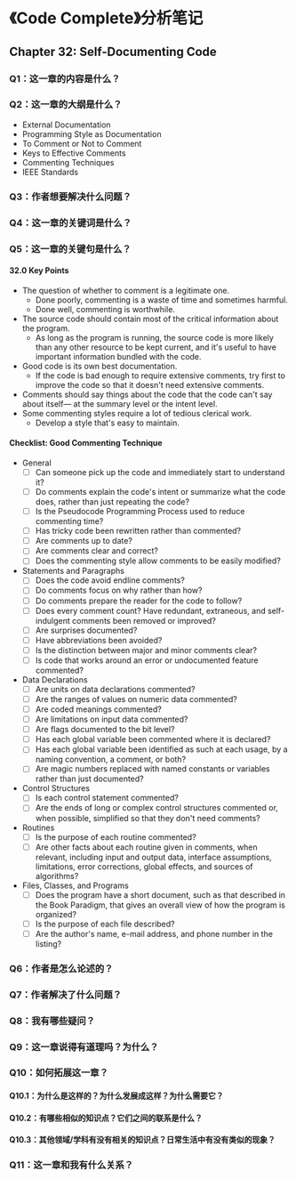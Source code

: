 # 《Code Complete》分析笔记

## Chapter 32: Self-Documenting Code

### Q1：这一章的内容是什么？

### Q2：这一章的大纲是什么？

- External Documentation
- Programming Style as Documentation
- To Comment or Not to Comment
- Keys to Effective Comments
- Commenting Techniques
- IEEE Standards

### Q3：作者想要解决什么问题？

### Q4：这一章的关键词是什么？

### Q5：这一章的关键句是什么？

#### 32.0 Key Points

- The question of whether to comment is a legitimate one.
  - Done poorly, commenting is a waste of time and sometimes harmful.
  - Done well, commenting is worthwhile.
- The source code should contain most of the critical information about the program.
  - As long as the program is running, the source code is more likely than any other resource to be kept current,
    and it's useful to have important information bundled with the code.
- Good code is its own best documentation.
  - If the code is bad enough to require extensive comments,
    try first to improve the code so that it doesn't need extensive comments.
- Comments should say things about the code that the code can't say about itself—
  at the summary level or the intent level.
- Some commenting styles require a lot of tedious clerical work.
  - Develop a style that's easy to maintain.

#### Checklist: Good Commenting Technique

- General
  - [ ] Can someone pick up the code and immediately start to understand it?
  - [ ] Do comments explain the code's intent or summarize what the code does,
        rather than just repeating the code?
  - [ ] Is the Pseudocode Programming Process used to reduce commenting time?
  - [ ] Has tricky code been rewritten rather than commented?
  - [ ] Are comments up to date?
  - [ ] Are comments clear and correct?
  - [ ] Does the commenting style allow comments to be easily modified?

- Statements and Paragraphs
  - [ ] Does the code avoid endline comments?
  - [ ] Do comments focus on why rather than how?
  - [ ] Do comments prepare the reader for the code to follow?
  - [ ] Does every comment count? Have redundant, extraneous, and self-indulgent comments been removed or improved?
  - [ ] Are surprises documented?
  - [ ] Have abbreviations been avoided?
  - [ ] Is the distinction between major and minor comments clear?
  - [ ] Is code that works around an error or undocumented feature commented?

- Data Declarations
  - [ ] Are units on data declarations commented?
  - [ ] Are the ranges of values on numeric data commented?
  - [ ] Are coded meanings commented?
  - [ ] Are limitations on input data commented?
  - [ ] Are flags documented to the bit level?
  - [ ] Has each global variable been commented where it is declared?
  - [ ] Has each global variable been identified as such at each usage,
        by a naming convention, a comment, or both?
  - [ ] Are magic numbers replaced with named constants or variables rather than just documented?

- Control Structures
  - [ ] Is each control statement commented?
  - [ ] Are the ends of long or complex control structures commented or,
        when possible, simplified so that they don't need comments?

- Routines
  - [ ] Is the purpose of each routine commented?
  - [ ] Are other facts about each routine given in comments, when relevant,
        including input and output data, interface assumptions, limitations,
        error corrections, global effects, and sources of algorithms?

- Files, Classes, and Programs
  - [ ] Does the program have a short document, such as that described in the Book Paradigm,
        that gives an overall view of how the program is organized?
  - [ ] Is the purpose of each file described?
  - [ ] Are the author's name, e-mail address, and phone number in the listing?

### Q6：作者是怎么论述的？

### Q7：作者解决了什么问题？

### Q8：我有哪些疑问？

### Q9：这一章说得有道理吗？为什么？

### Q10：如何拓展这一章？

#### Q10.1：为什么是这样的？为什么发展成这样？为什么需要它？

#### Q10.2：有哪些相似的知识点？它们之间的联系是什么？

#### Q10.3：其他领域/学科有没有相关的知识点？日常生活中有没有类似的现象？

### Q11：这一章和我有什么关系？

